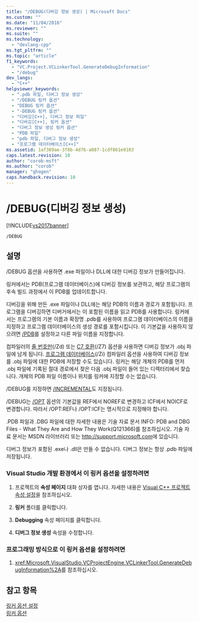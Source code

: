 ```yaml
---
title: "/DEBUG(디버깅 정보 생성) | Microsoft Docs"
ms.custom: ""
ms.date: "11/04/2016"
ms.reviewer: ""
ms.suite: ""
ms.technology: 
  - "devlang-cpp"
ms.tgt_pltfrm: ""
ms.topic: "article"
f1_keywords: 
  - "VC.Project.VCLinkerTool.GenerateDebugInformation"
  - "/debug"
dev_langs: 
  - "C++"
helpviewer_keywords: 
  - ".pdb 파일, 디버그 정보 생성"
  - "/DEBUG 링커 옵션"
  - "DEBUG 링커 옵션"
  - "-DEBUG 링커 옵션"
  - "디버깅[C++], 디버그 정보 파일"
  - "디버깅[C++], 링커 옵션"
  - "디버그 정보 생성 링커 옵션"
  - "PDB 파일"
  - "pdb 파일, 디버그 정보 생성"
  - "프로그램 데이터베이스[C++]"
ms.assetid: 1af389ae-3f8b-4d76-a087-1cdf861e9103
caps.latest.revision: 10
author: "corob-msft"
ms.author: "corob"
manager: "ghogen"
caps.handback.revision: 10
---
```

# /DEBUG(디버깅 정보 생성)
[!INCLUDE[vs2017banner](../../assembler/inline/includes/vs2017banner.md)]

```  
/DEBUG  
```  
  
## 설명  
 \/DEBUG 옵션을 사용하면 .exe 파일이나 DLL에 대한 디버깅 정보가 만들어집니다.  
  
 링커에서는 PDB\(프로그램 데이터베이스\)에 디버깅 정보를 보관하고,  해당 프로그램의 후속 빌드 과정에서 이 PDB를 업데이트합니다.  
  
 디버깅을 위해 만든 .exe 파일이나 DLL에는 해당 PDB의 이름과 경로가 포함됩니다.  프로그램을 디버깅하면 디버거에서는 이 포함된 이름을 읽고 PDB를 사용합니다.  링커에서는 프로그램의 기본 이름과 확장명 .pdb를 사용하여 프로그램 데이터베이스의 이름을 지정하고 프로그램 데이터베이스의 생성 경로를 포함시킵니다.  이 기본값을 사용하지 않으려면 [\/PDB](../../build/reference/pdb-use-program-database.md)를 설정하고 다른 파일 이름을 지정합니다.  
  
 컴파일러의 [줄 번호만](../../build/reference/z7-zi-zi-debug-information-format.md)\(\/Zd\) 또는 [C7 호환](../../build/reference/z7-zi-zi-debug-information-format.md)\(\/Z7\) 옵션을 사용하면 디버깅 정보가 .obj 파일에 남게 됩니다.  [프로그램 데이터베이스](../../build/reference/z7-zi-zi-debug-information-format.md)\(\/Zi\) 컴파일러 옵션을 사용하여 디버깅 정보를 .obj 파일에 대한 PDB에 저장할 수도 있습니다.  링커는 해당 개체의 PDB를 먼저 .obj 파일에 기록된 절대 경로에서 찾은 다음 .obj 파일이 들어 있는 디렉터리에서 찾습니다.  개체의 PDB 파일 이름이나 위치를 링커에 지정할 수는 없습니다.  
  
 \/DEBUG를 지정하면 [\/INCREMENTAL](../../build/reference/incremental-link-incrementally.md)도 지정됩니다.  
  
 \/DEBUG는 [\/OPT](../../build/reference/opt-optimizations.md) 옵션의 기본값을 REF에서 NOREF로 변경하고 ICF에서 NOICF로 변경합니다. 따라서 \/OPT:REF나 \/OPT:ICF는 명시적으로 지정해야 합니다.  
  
 .PDB 파일과 .DBG 파일에 대한 자세한 내용은 기술 자료 문서 INFO: PDB and DBG Files \- What They Are and How They Work\(Q121366\)를 참조하십시오.  기술 자료 문서는 MSDN 라이브러리 또는 [http:\/\/support.microsoft.com](http://support.microsoft.com/)에 있습니다.  
  
 디버그 정보가 포함된 .exe나 .dll은 만들 수 없습니다.  디버그 정보는 항상 .pdb 파일에 저장됩니다.  
  
### Visual Studio 개발 환경에서 이 링커 옵션을 설정하려면  
  
1.  프로젝트의 **속성 페이지** 대화 상자를 엽니다.  자세한 내용은 [Visual C\+\+ 프로젝트 속성 설정](../../ide/working-with-project-properties.md)을 참조하십시오.  
  
2.  **링커** 폴더를 클릭합니다.  
  
3.  **Debugging**  속성 페이지를 클릭합니다.  
  
4.  **디버그 정보 생성** 속성을 수정합니다.  
  
### 프로그래밍 방식으로 이 링커 옵션을 설정하려면  
  
1.  <xref:Microsoft.VisualStudio.VCProjectEngine.VCLinkerTool.GenerateDebugInformation%2A>를 참조하십시오.  
  
## 참고 항목  
 [링커 옵션 설정](../../build/reference/setting-linker-options.md)   
 [링커 옵션](../../build/reference/linker-options.md)